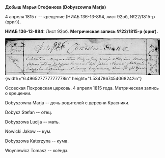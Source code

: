 **Добыш Марья Стефанова (Dobyszowna Marja)**

4 апреля 1815 г -- крещение (НИАБ 136-13-894, лист 92об, №22/1815-р
(ориг)).

**НИАБ 136-13-894:** Лист 92об. **Метрическая запись №22/1815-р
(ориг).**

![](./media/8ca48607990eada98a0a012906b7b5a432a53d7c.png){width="6.496527777777778in"
height="1.5347867454068242in"}

Осовская Покровская церковь. 4 апреля 1815 года. Метрическая запись о
крещении.

Dobyszowna Marja -- дочь родителей с деревни Красники.

Dobysz Stefan -- отец.

Dobyszowa Lucija -- мать.

Nowicki Jakow -- кум.

Dobyszowa Katerzyna -- кума.

Woyniewicz Tomasz -- ксёндз.
